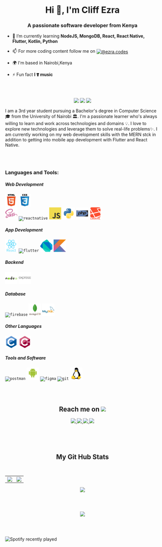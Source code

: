 <h1 align="center">Hi 👋, I'm Cliff Ezra</h1>
<h3 align="center">A passionate software developer from Kenya</h3>

- 🌱 I’m currently learning **NodeJS, MongoDB, React, React Native, Flutter, Kotlin, Python**

<!-- - 🚀  Currently working on ... -->

- 📫 For more coding content follow me on <a href="https://instagram.com/ezra.codes" target="blank"><img align="center" src="https://raw.githubusercontent.com/rahuldkjain/github-profile-readme-generator/master/src/images/icons/Social/instagram.svg" alt="@ezra.codes" height="30" width="40" /></a>

- 🌍  I'm based in Nairobi,Kenya

- ⚡ Fun fact **I ❣️ music**


<br /><br />

<p align="center">
  
 <img src="https://badges.pufler.dev/visits/cliff-ezra/cliff-ezra"/> 
 <img src="https://badges.pufler.dev/repos/cliff-ezra"/>
 <img src="https://badges.pufler.dev/commits/monthly/cliff-ezra" />
  
 </p>
 
 <p align="center">
  
  I am a 3rd year student pursuing a Bachelor's degree in Computer Science 🎓 from the University of Nairobi 🏛. I'm a passionate learner who's always willing       to learn and work across technologies and domains 💡. I love to explore new technologies and leverage them to solve real-life problems✨. I am currently working on my web development skills with the MERN stck in addition to getting into mobile app development with Flutter and React Native.
  
  </p>
  

<br /><br />
  
### Languages and Tools:


##### Web Development
<code><img src="https://raw.githubusercontent.com/devicons/devicon/master/icons/html5/html5-original-wordmark.svg" alt="html5" width="40"/></code>
<code><img src="https://raw.githubusercontent.com/devicons/devicon/master/icons/css3/css3-original-wordmark.svg" alt="css3" width="40"/></code>
<code>  <img src="https://raw.githubusercontent.com/devicons/devicon/master/icons/sass/sass-original.svg" alt="sass" width="40" height="40"/></code>
<code><img src="https://reactnative.dev/img/header_logo.svg" alt="reactnative" width="40"/></code>
<code><img src="https://raw.githubusercontent.com/devicons/devicon/master/icons/javascript/javascript-original.svg" alt="javascript" width="40"/></code>
<code><img src="https://raw.githubusercontent.com/devicons/devicon/master/icons/python/python-original.svg" alt="php" width="40"/></code>
<code><img src="https://raw.githubusercontent.com/devicons/devicon/master/icons/php/php-original.svg" alt="php" width="40" height="40"/></code>
<code><img src="https://raw.githubusercontent.com/devicons/devicon/master/icons/laravel/laravel-plain-wordmark.svg" alt="laravel" width="40" height="40"/></code>

##### App Development
<code><img src="https://raw.githubusercontent.com/devicons/devicon/master/icons/react/react-original-wordmark.svg" alt="react" width="40"/></code>
<code><img src="https://www.vectorlogo.zone/logos/flutterio/flutterio-icon.svg" alt="flutter" width="40" height="40"/></code>
<code><img src="https://raw.githubusercontent.com/devicons/devicon/master/icons/dart/dart-original.svg" alt="d3js" width="40" height="40"/></code>
<code><img src="https://raw.githubusercontent.com/devicons/devicon/master/icons/kotlin/kotlin-original.svg" alt="d3js" width="40" height="40"/></code>

##### Backend
<code><img src="https://raw.githubusercontent.com/devicons/devicon/master/icons/nodejs/nodejs-original-wordmark.svg" alt="nodejs" width="40"/></code>
<code><img src="https://raw.githubusercontent.com/devicons/devicon/master/icons/express/express-original-wordmark.svg" alt="express" width="40" height="40"/></code>


##### Database
<code><img src="https://www.vectorlogo.zone/logos/firebase/firebase-icon.svg" alt="firebase" width="40"/></code>
<code><img src="https://raw.githubusercontent.com/devicons/devicon/master/icons/mongodb/mongodb-original-wordmark.svg" alt="mongodb" width="40" height="40"/></code>
<code><img src="https://raw.githubusercontent.com/devicons/devicon/master/icons/mysql/mysql-original-wordmark.svg" alt="mysql" width="40" height="40"/></code>



##### Other Languages
<code><img src="https://raw.githubusercontent.com/devicons/devicon/master/icons/c/c-original.svg" alt="d3js" width="40" height="40"/></code>
<code><img src="https://raw.githubusercontent.com/devicons/devicon/master/icons/cplusplus/cplusplus-original.svg" alt="d3js" width="40" height="40"/></code>



##### Tools and Software
<code><img src="https://www.vectorlogo.zone/logos/getpostman/getpostman-icon.svg" alt="postman" width="40" height="40"/></code>
<code><img src="https://raw.githubusercontent.com/devicons/devicon/master/icons/android/android-original-wordmark.svg" alt="mysql" width="40" height="40"/></code>
<code><img src="https://www.vectorlogo.zone/logos/figma/figma-icon.svg" alt="figma" width="40" height="40"/></code>
<code><img src="https://www.vectorlogo.zone/logos/git-scm/git-scm-icon.svg" alt="git" width="40" height="40"/></code>
<code><img src="https://raw.githubusercontent.com/devicons/devicon/master/icons/linux/linux-original.svg" alt="linux" width="40" height="40"/></code>

<br /><br />
  
<h2 align="center">Reach me on <img src="https://media0.giphy.com/media/jqNPzdTTxQfOgOqpO4/source.gif" width="50"></h2>

<p align="center">
  
<a href="mailto: cliffezra21@gmail.com">
 <img src="https://img.shields.io/badge/Gmail-D14836?style=for-the-badge&logo=gmail&logoColor=white"/>
</a>
<a href="https://www.linkedin.com/in/cliff-ezra-0a3609215/">
 <img src="https://img.shields.io/badge/LinkedIn-0077B5?style=for-the-badge&logo=linkedin&logoColor=white"/>
</a>
<a href="https://twitter.com/ezra_cliff">
 <img src="https://img.shields.io/badge/Twitter-1DA1F2?style=for-the-badge&logo=twitter&logoColor=white"/>
</a>
<a href="https://www.upwork.com/freelancers/~01baef5ca39ace2f13">
 <img src="https://img.shields.io/badge/UpWork-6FDA44?style=for-the-badge&logo=Upwork&logoColor=white"/>
</a>
  
</p>

<br>
<br />
<br />

<h2 align="center">
  My Git Hub Stats
</h2>

<br>

<table>
  <tr>
    <td>
      <!--Stats-->
      <img align="left" src="https://github-readme-stats.vercel.app/api?username=cliff-ezra&show_icons=true&count_private=true&theme=tokyonight"/>
    </td>
    <td>
      <!--Languages -->
      <img align="left" src="https://github-readme-streak-stats.herokuapp.com/?user=cliff-ezra&show_icons=true&locale=en&layout=compact&theme=tokyonight"/>
    </td>
  </tr>
</table>


<p align = "center">
  <img align="top" src="https://github-readme-stats.vercel.app/api/top-langs/?username=cliff-ezra&langs_count=8&layout=compact&theme=tokyonight"/>
</p>

<br />
<br />

<p align = "center">
 <img src="https://activity-graph.herokuapp.com/graph?username=cliff-ezra&theme=redical">
</p> 

<br />
<br />



![Spotify recently played](https://spotify-recently-played-readme.vercel.app/api?user=31qaembgtaivzxoiafg2rw7fuzh4&width=1000&unique=true)


<!-- <img src="https://raw.githubusercontent.com/cliff-ezra/github-stats/master/generated/overview.svg#gh-dark-mode-only" />
<img src="https://raw.githubusercontent.com/cliff-ezra/github-stats/master/generated/languages.svg#gh-dark-mode-only" />
<img src="https://github.com/jstrieb/github-stats/blob/master/generated/overview.svg#gh-light-mode-only" />
<img src="https://github.com/jstrieb/github-stats/blob/master/generated/languages.svg#gh-light-mode-only" /> -->
  

<!-- ![](https://raw.githubusercontent.com/cliff-ezra/github-stats/master/generated/overview.svg#gh-dark-mode-only) -->

<!-- ![](https://raw.githubusercontent.com/cliff-ezra/github-stats/master/generated/languages.svg#gh-dark-mode-only) -->
